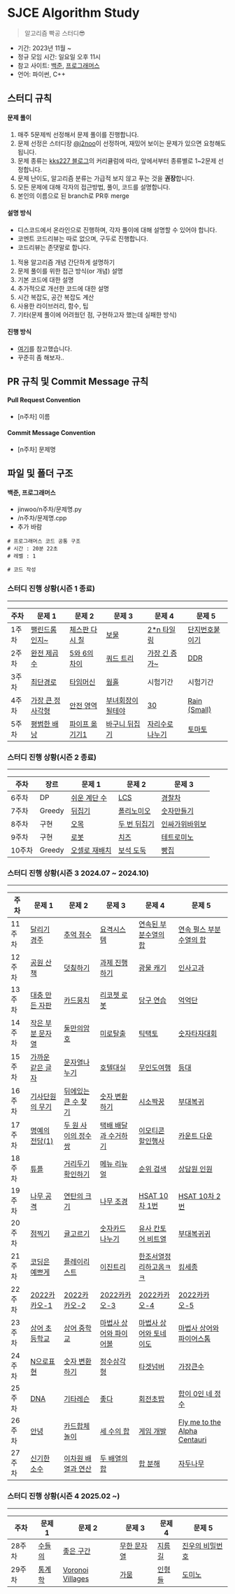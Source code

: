 # SJCE Algorithm Study

> 알고리즘 빡공 스터디😎

- 기간: 2023년 11월 ~
- 정규 모임 시간: 일요일 오후 11시
- 참고 사이트: [백준](https://www.acmicpc.net/), [프로그래머스](https://programmers.co.kr/)
- 언어: 파이썬, C++

## 스터디 규칙

#### 문제 풀이

1. 매주 5문제씩 선정해서 문제 풀이를 진행합니다.
2. 문제 선정은 스터디장 [@j2noo](https://github.com/j2noo)이 선정하며, 재밌어 보이는 문제가 있으면 요청해도 됩니다.
3. 문제 종류는 [kks227 블로그](https://m.blog.naver.com/kks227/220769859177)의 커리큘럼에 따라, 앞에서부터 종류별로 1~2문제 선정합니다.
4. 문제 난이도, 알고리즘 분류는 가급적 보지 않고 푸는 것을 **권장**합니다.
5. 모든 문제에 대해 각자의 접근방법, 풀이, 코드를 설명합니다.
6. 본인의 이름으로 된 branch로 PR후 merge

#### 설명 방식

- 디스코드에서 온라인으로 진행하며, 각자 풀이에 대해 설명할 수 있어야 합니다.
- 코멘트 코드리뷰는 따로 없으며, 구두로 진행합니다.
- 코드리뷰는 존댓말로 합니다.

1. 적용 알고리즘 개념 간단하게 설명하기
2. 문제 풀이를 위한 접근 방식(or 개념) 설명
3. 기본 코드에 대한 설명
4. 추가적으로 개선한 코드에 대한 설명
5. 시간 복잡도, 공간 복잡도 계산
6. 사용한 라이브러리, 함수, 팁
7. 기타(문제 풀이에 어려웠던 점, 구현하고자 했는데 실패한 방식)

#### 진행 방식

- [여기](https://github.com/soo5717/2021-Algorithm-Study#readme)를 참고했습니다.
- 꾸준히 좀 해보자..

## PR 규칙 및 Commit Message 규칙

#### Pull Request Convention

- [n주차] 이름

#### Commit Message Convention

- [n주차] 문제명

## 파일 및 폴더 구조

#### 백준, 프로그래머스

- jinwoo/n주차/문제명.py
- /n주차/문제명.cpp
- 추가 바람

```
# 프로그래머스 코드 공통 구조
# 시간 : 20분 22초
# 레벨 : 1

# 코드 작성
```

### 스터디 진행 상황(시즌 1 종료)

---

| **주차** | **문제 1**                                               | **문제 2**                                                 | **문제 3**                                                | **문제 4**                                                 | **문제 5**                                             |
| -------- | -------------------------------------------------------- | ---------------------------------------------------------- | --------------------------------------------------------- | ---------------------------------------------------------- | ------------------------------------------------------ |
| 1주차    | [팰린드롬인지~](https://www.acmicpc.net/problem/10988)   | [체스판 다시 칠](https://www.acmicpc.net/problem/1018) | [보물](https://www.acmicpc.net/problem/1026)              | [2\*n 타일링](https://www.acmicpc.net/problem/11726)       | [단지번호붙이기](https://www.acmicpc.net/problem/2667) |
| 2주차    | [완전 제곱수](https://www.acmicpc.net/problem/1977)      | [5와 6의 차이](https://www.acmicpc.net/problem/2864)       | [쿼드 트리](https://www.acmicpc.net/problem/1992)         | [가장 긴 증가~](https://www.acmicpc.net/problem/11053) | [DDR](https://www.acmicpc.net/problem/2342)            |
| 3주차    | [최단경로](https://www.acmicpc.net/problem/1753)         | [타임머신](https://www.acmicpc.net/problem/11657)          | [웜홀](https://www.acmicpc.net/problem/1865)              | 시험기간                                                   | 시험기간                                               |
| 4주차    | [가장 큰 정사각형](https://www.acmicpc.net/problem/1915) | [안전 영역](https://www.acmicpc.net/problem/2468)          | [부녀회장이 될테야](https://www.acmicpc.net/problem/2775) | [30](https://www.acmicpc.net/problem/10610)                | [Rain (Small)](https://acmicpc.net/problem/14324)      |
| 5주차    | [평범한 배낭](https://www.acmicpc.net/problem/12865)     | [파이프 옮기기1](https://www.acmicpc.net/problem/17070)    | [바구니 뒤집기](https://www.acmicpc.net/problem/10811)    | [자리수로 나누기](https://www.acmicpc.net/problem/1490)    | [토마토](https://acmicpc.net/problem/7576)             |

### 스터디 진행 상황(시즌 2 종료)

---

| **주차** | **장르** | **문제 1**                                            | **문제 2**                                           | **문제 3**                                              |
| -------- | -------- | ----------------------------------------------------- | ---------------------------------------------------- | ------------------------------------------------------- |
| 6주차    | DP       | [쉬운 계단 수](https://www.acmicpc.net/problem/10844) | [LCS](https://www.acmicpc.net/problem/9251)          | [경찰차](https://www.acmicpc.net/problem/2618)          |
| 7주차    | Greedy   | [뒤집기](https://www.acmicpc.net/problem/1439)        | [폴리노미오](https://www.acmicpc.net/problem/1343)   | [숫자만들기](https://www.acmicpc.net/problem/1511)      |
| 8주차    | 구현     | [오목](https://www.acmicpc.net/problem/2072)          | [두 번 뒤집기](https://www.acmicpc.net/problem/2505) | [인싸가위바위보](https://www.acmicpc.net/problem/16986) |
| 9주차    | 구현     | [로봇](https://www.acmicpc.net/problem/13567)         | [치즈](https://www.acmicpc.net/problem/2636)         | [테트로미노](https://www.acmicpc.net/problem/14500)     |
| 10주차    | Greedy       | [오셀로 재배치](https://www.acmicpc.net/problem/13413) | [보석 도둑](https://www.acmicpc.net/problem/1202) | [빵집](https://www.acmicpc.net/problem/3109) |

### 스터디 진행 상황(시즌 3 2024.07 ~ 2024.10)

---

| **주차** | **문제 1**                                                                      | **문제 2**                                                                    | **문제 3**                                                                     | **문제 4**                                                                               | **문제 5**                                                                                  |
| -------- | ------------------------------------------------------------------------------- | ----------------------------------------------------------------------------- | ------------------------------------------------------------------------------ | ---------------------------------------------------------------------------------------- | ------------------------------------------------------------------------------------------- |
| 11주차   | [달리기 경주](https://school.programmers.co.kr/learn/courses/30/lessons/178871) | [추억 점수](https://school.programmers.co.kr/learn/courses/30/lessons/176963) | [요격시스템](https://school.programmers.co.kr/learn/courses/30/lessons/181188) | [연속된 부분수열의 합](https://school.programmers.co.kr/learn/courses/30/lessons/178870) | [연속 펄스 부분수열의 합](https://school.programmers.co.kr/learn/courses/30/lessons/161988) |
| 12주차   | [공원 산책](https://school.programmers.co.kr/learn/courses/30/lessons/172928) | [덧칧하기](https://school.programmers.co.kr/learn/courses/30/lessons/161989) | [과제 진행하기](https://school.programmers.co.kr/learn/courses/30/lessons/176962) | [광물 캐기](https://school.programmers.co.kr/learn/courses/30/lessons/172927) | [인사고과](https://school.programmers.co.kr/learn/courses/30/lessons/152995) |
| 13주차   | [대충 만든 자판](https://school.programmers.co.kr/learn/courses/30/lessons/160586) | [카드뭉치](https://school.programmers.co.kr/learn/courses/30/lessons/159994) | [리코쳇 로봇](https://school.programmers.co.kr/learn/courses/30/lessons/169199) | [당구 연습](https://school.programmers.co.kr/learn/courses/30/lessons/169198) | [억억단](https://school.programmers.co.kr/learn/courses/30/lessons/138475) |
| 14주차   | [작은 부분 문자열](https://school.programmers.co.kr/learn/courses/30/lessons/147355) | [둘만의암호](https://school.programmers.co.kr/learn/courses/30/lessons/155652) | [미로탈출](https://school.programmers.co.kr/learn/courses/30/lessons/159993) | [틱택토](https://school.programmers.co.kr/learn/courses/30/lessons/160585) | [숫자타자대회](https://school.programmers.co.kr/learn/courses/30/lessons/136797) |
| 15주차 | [가까운 같은 글자](https://school.programmers.co.kr/learn/courses/30/lessons/142086) | [문자열나누기](https://school.programmers.co.kr/learn/courses/30/lessons/140108) | [호텔대실](https://school.programmers.co.kr/learn/courses/30/lessons/155651) | [무인도여행](https://school.programmers.co.kr/learn/courses/30/lessons/154540) | [등대](https://school.programmers.co.kr/learn/courses/30/lessons/133500) |
| 16주차   | [기사단원의 무기](https://school.programmers.co.kr/learn/courses/30/lessons/136798) | [뒤에있는 큰 수 찾기](https://school.programmers.co.kr/learn/courses/30/lessons/154539) | [숫자 변환하기](https://school.programmers.co.kr/learn/courses/30/lessons/154538) | [시소짝꿍](https://school.programmers.co.kr/learn/courses/30/lessons/152996) | [부대복귀](https://school.programmers.co.kr/learn/courses/30/lessons/132266) |
| 17주차   | [명예의 전당(1)](https://school.programmers.co.kr/learn/courses/30/lessons/138477) | [두 원 사이의 정수 쌍](https://school.programmers.co.kr/learn/courses/30/lessons/181187) | [택배 배달과 수거하기](https://school.programmers.co.kr/learn/courses/30/lessons/150369) | [이모티콘 할인행사](https://school.programmers.co.kr/learn/courses/30/lessons/150368) | [카운트 다운](https://school.programmers.co.kr/learn/courses/30/lessons/131129) |
| 18주차   | [튜플](https://school.programmers.co.kr/learn/courses/30/lessons/64065) | [거리두기 확인하기](https://school.programmers.co.kr/learn/courses/30/lessons/81302) | [메뉴 리뉴얼](https://school.programmers.co.kr/learn/courses/30/lessons/72411) | [순위 검색](https://school.programmers.co.kr/learn/courses/30/lessons/72412) | [상담원 인원](https://school.programmers.co.kr/learn/courses/30/lessons/214288) |
| 19주차   | [나무 공격](https://softeer.ai/practice/9657) | [연탄의 크기](https://softeer.ai/practice/7628) | [나무 조경](https://softeer.ai/practice/7594) | [HSAT 10차 1번]() | [HSAT 10차 2번]() |
| 20주차   | [점찍기](https://school.programmers.co.kr/learn/courses/30/lessons/140107) | [귤고르기](https://school.programmers.co.kr/learn/courses/30/lessons/138476) | [숫자카드 나누기](https://school.programmers.co.kr/learn/courses/30/lessons/135807) | [유사 칸토어 비트열](https://school.programmers.co.kr/learn/courses/30/lessons/148652) | [부대복귀귀](https://school.programmers.co.kr/learn/courses/30/lessons/132266) |
| 21주차    | [코딩은 예쁘게](https://www.acmicpc.net/problem/2879)     | [플레이리스트](https://www.acmicpc.net/problem/12872)    | [이진트리](https://www.acmicpc.net/problem/13325)    | [한조서열정리하고옴ㅋㅋ](https://www.acmicpc.net/problem/14659)    | [킹세종](https://acmicpc.net/problem/8193)             |
| 22주차   | [2022카카오-1](https://school.programmers.co.kr/learn/courses/30/lessons/92334) | [2022카카오-2](https://school.programmers.co.kr/learn/courses/30/lessons/92335) | [2022카카오-3](https://school.programmers.co.kr/learn/courses/30/lessons/92341) | [2022카카오-4](https://school.programmers.co.kr/learn/courses/30/lessons/92342) | [2022카카오-5](https://school.programmers.co.kr/learn/courses/30/lessons/92343) |
| 23주차    | [상어 초등학교](https://www.acmicpc.net/problem/21608)     | [상어 중학교](https://www.acmicpc.net/problem/21609)    | [마법사 상어와 파이어볼](https://www.acmicpc.net/problem/20056)    | [마법사 상어와 토네이도](https://www.acmicpc.net/problem/20057)    | [마법사 상어와 파이어스톰](https://acmicpc.net/problem/20058)             |
| 24주차   | [N으로표현](https://school.programmers.co.kr/learn/courses/30/lessons/42895) | [숫자 변환하기](https://school.programmers.co.kr/learn/courses/30/lessons/154538) | [정수삼각형](https://school.programmers.co.kr/learn/courses/30/lessons/43105) | [타겟넘버](https://school.programmers.co.kr/learn/courses/30/lessons/43165) | [가장큰수](https://school.programmers.co.kr/learn/courses/30/lessons/42746) |
| 25주차    | [DNA](https://www.acmicpc.net/problem/12891)     | [기타레슨](https://www.acmicpc.net/problem/2343)    | [좋다](https://www.acmicpc.net/problem/1253)    | [회전초밥](https://www.acmicpc.net/problem/2531)    | [합이 0인 네 정수](https://acmicpc.net/problem/7453)             |
| 26주차   | [안녕](https://www.acmicpc.net/problem/1535) | [카드합체놀이](https://www.acmicpc.net/problem/15903) | [세 수의 합](https://www.acmicpc.net/problem/2295) | [게임 개발](https://www.acmicpc.net/problem/1516) | [Fly me to the Alpha Centauri](https://www.acmicpc.net/problem/1011) |
| 27주차   | [신기한 소수](https://www.acmicpc.net/problem/2023) | [이차원 배열과 연산](https://www.acmicpc.net/problem/17140) | [두 배열의 합](https://www.acmicpc.net/problem/2143) | [합 분해](https://www.acmicpc.net/problem/2225) | [자두나무](https://www.acmicpc.net/problem/2240) |
### 스터디 진행 상황(시즌 4 2025.02 ~)

---

| **주차** | **문제 1**                                                                      | **문제 2**                                                                    | **문제 3**                                                                     | **문제 4**                                                                               | **문제 5**                                                                                  |
| -------- | ------------------------------------------------------------------------------- | ----------------------------------------------------------------------------- | ------------------------------------------------------------------------------ | ---------------------------------------------------------------------------------------- | ------------------------------------------------------------------------------------------- |
| 28주차   | [수들의 ](https://www.acmicpc.net/problem/1789) | [좋은 구간](https://www.acmicpc.net/problem/1059) | [무한 문자열](https://www.acmicpc.net/problem/12871) | [지름길](https://www.acmicpc.net/problem/1446) | [진우의 비밀번호](https://www.acmicpc.net/problem/17205) |
| 29주차   | [통계학](https://www.acmicpc.net/problem/2108) | [Voronoi Villages](https://www.acmicpc.net/problem/16022) | [가뭄](https://www.acmicpc.net/problem/19572) | [인형들](https://www.acmicpc.net/problem/15954) | [도미노](https://www.acmicpc.net/problem/14586) |
